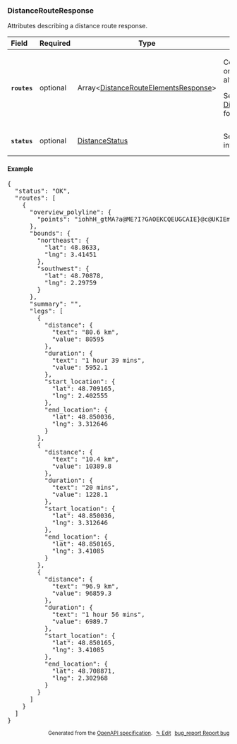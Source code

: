 <!--- This is a generated file, do not edit! -->
<!--- [START woosmap_http_schema_distancerouteresponse] -->
<h3 class="schema-object" id="DistanceRouteResponse">DistanceRouteResponse</h3>

Attributes describing a distance route response.

| Field                                                                                                      | Required | Type                                                                                                         | Description                                                                                                                                                                                                                                                  |
| :--------------------------------------------------------------------------------------------------------- | -------- | ------------------------------------------------------------------------------------------------------------ | ------------------------------------------------------------------------------------------------------------------------------------------------------------------------------------------------------------------------------------------------------------ |
| <h4 id="DistanceRouteResponse-routes" class="add-link schema-object-property-key"><code>routes</code></h4> | optional | Array&lt;[DistanceRouteElementsResponse](#DistanceRouteElementsResponse "DistanceRouteElementsResponse")&gt; | <div class="ref-property-description"><p>Contains an array of routes from origin to destination (only one if alternatives is not specified)</p><p>See <a href="#DistanceRouteElementsResponse">DistanceRouteElementsResponse</a> for more information.</div> |
| <h4 id="DistanceRouteResponse-status" class="add-link schema-object-property-key"><code>status</code></h4> | optional | [DistanceStatus](#DistanceStatus "DistanceStatus")                                                           | See [DistanceStatus](#DistanceStatus "DistanceStatus") for more information.                                                                                                                                                                                 |

<h4 class="schema-object-example" id="DistanceRouteResponse-example">Example</h4>

<pre class="notranslate lang-json prettyprint">{
  "status": "OK",
  "routes": [
    {
      "overview_polyline": {
        "points": "iohhH_gtMA?a@ME?I?GAOEKCQEUGCAIE}@c@UKIEmAm@UOs@]e@U[O[OA?OKiAk@WIAGAECCCAE@C@CIGIaAm@YIQKe@_@m@i@UWq@s@{@kAe@m@_@o@u@oAo@iA_@u@[w@Yw@So@Y}@[y@MYO[Ua@{AmC]k@UYMQ]e@Wa@m@cAU_@S]Oa@Wm@Wo@Wo@]o@_AaBm@eAKSCCQ]EEYi@IKeAoBiCgF[s@Og@_@sA@CBC?E?EAEAECACAC?CW]_BK_@Sk@M[cAuB[o@IOQa@Ma@YcAOk@gAuEg@uBWaAEOI]WaA[_Bi@kDa@uB_@wBCQEUg@sCk@eDo@uDEOJO?QAEGk@m@yHOeDEe@CW?U?e@MyDGo@AQAOEmAWuB_AkIUyAGSGQCIAM?KCSI_@EOO}@S}AGUGMIIi@SoA[YIuCu@]OOI@a@?]E}@GaAKwASwCIm@IUIM@E?GAICEEEEAC?Ua@MSSa@Wc@IOQ_@QQIUKe@C]C]@c@Da@ZkBzAqJHg@NcA@IJq@DUc@[y@i@u@g@aAq@a@YQKMGa@MMECACACCKI?IAGPUf@Eb@IAS@I?C?C@EBIFQ^aAFSBEBGBIBO@KAKCKUq@Ya@e@m@IQEKGWOw@Q}@?Q@UHSLSHEH@t@NzBf@VDP?PE|Ae@VGRIB@B?DABCBE@E?G?GCGCEE]?GE[[oAAGmAoFqAoFAEScAYgASk@GKIUM[CE_@i@k@_AAAU]q@_Ag@w@qBwCi@w@c@s@g@aA[y@e@mAOe@[c@eEiH_AcB[i@cB_DOWUc@aB_DWe@[k@MU{EyJO[Sc@KS}BeFi@aB[qAw@aEG][oAg@yAmAwCQ_@BI@M?KCIEIGEGAG@GFWYm@mAc@_AQ_@q@iAg@i@g@e@eBgBaCqBKI_BqAsAgAECO_@G]?yA@g@Z}FHgBDs@B[HeB?GD{@XqFEi@AUDCBG@I?IAGCGEEECE?E@EDCOKg@YqCYcCIu@k@aGIiAEiB?oBC{DQwGGmBMcEMkEGaBO_BC[DEBKAQEIICGBGc@E]WiBS_BGaA@mAJ{Ar@sJHuBC_AM_Bi@qGc@mFCQFEDKBMAMEIEGGAGc@ImAOuAEk@McBYuCC[Im@Ow@I_@I_@]qAKa@o@wBIYOa@GOSk@KY]eAgBuFe@sAqA_Dg@_Am@y@CES[OSEG{@oAWa@Y_@U]GKU[_AuAcAaBaA}A}BuDKMO]K[KUa@{@KSeBsBGOYm@Sq@GU?GKyBEy@AUE]AEMa@[u@g@eAo@}@y@kAQWIWOYOWMQOSi@cASi@Y{@cAyCK[mC{HSu@Ik@CWEc@AKO}AIk@AE@G?UDG@I@I?ICICGEEGAG@EDEFAHKEIEGCcK{Ok@{@a@o@SWsAmBe@i@cF{FgAmAkAuAu@}@GIKMQYCCs@cAoAgBgCmDiDyES]MUDABC@CBG?E?GAGCECCCCE?E@CBCFMMWSSU[g@oCgEIMYc@OUe@y@o@eAKQBC@E@GAI?ECECECAGAEBCBQ[cCyEcH{M[c@EGe@o@[[mLiISOUQ]UqCoBw@k@_@W}BaBUO_@YiBqAKIwB{AaBmAm@a@IGsCqBUQgBoAaBmAKKIKGGIMCGQW]i@GMUi@IMWw@O_@IWGSaAkCSg@a@cAGMISi@uAk@gBGSiA_DoCmIQi@Sw@y@wCiCoJwGoVEOESK_@QaAc@oCG]M{@U{Ag@cEOwAGi@Eu@i@uM?a@Au@CaAC{ACs@ASC_AQaEAWAOAMFUDUD[Dg@Fc@?ELo@ViAn@qCrAqFPy@j@qCF]F_@BUD]Hu@F{@Dw@LmB@YDm@NiC?AJ_B?I@QBc@F{@FoAJ}ABe@HgADYDe@BYBSD_@^qDHu@Js@BSL{@BUHu@Fk@LmANkBD_@B]Hm@JeATgAL]JMJIHMFQDU?WCUIQKOOIOAOFMJQDMBIAUEc@GEEGICGCIAKAO?I@K@KLwALiAFc@D]VuA@KYGkB_@IAgB_@MAq@?G?EACACEACCEAI?I?G@UDq@Be@H_B@ID_A?IAOGk@Go@?IAG@K?G@I?G?GRmDDy@FaA?KAKAIAEY}@GWCGMa@_A}CQe@AIAG@MLo@F]RmABKLw@Hg@BW@U?EJmCDq@?W?q@Ai@G{A?ECYAWLIJIl@]NIXMASAKEQOUEOEUCk@KoEC{@?EA]AE?E?KAg@A]?]?[@a@@e@BaB@{@ByBBw@?E?C?ODmE@g@?W@OJuABS@QBQRqANcAF[Hg@BWBW@Y?k@?IDCBC@G@G?GAGCECCEAC@AKKiC?A?]CcBEoBCeB?C?WAa@C_B?EAY?a@?ULy@Lg@FKHCFEFKDKBM@OAOLa@FSXy@D_@BY@Y@]A]Ae@E[CWEUIa@KWISa@u@mAqBSa@S]qAuBiBwCEIGIFMDQBQ?SAQCOGOEKIIIGKCKAI@KD[KOM_@k@Yk@Wq@Y}@M{@oAwJG_AIgAO{C]mIEw@CaAIwAIeAIu@Iq@[uBSy@Qu@Qo@_BsFYgAWgA_@sBeBwKIi@{@kFkCsPIe@Mw@YeBKa@K_@[}@O]KWMUQU_@g@wA_BeDsDQUY]_@_AEICIAG?EAE?I?M?G?GAGAGAGAECGCOEOE_@E[E[C[K}ACg@Ci@?k@Ak@@wB@q@@iE@}D?_AAq@?[Es@G}@KqAMeAIi@Cq@A_@DGBI@K?KAKBOBO?]?YCkAA]AYA]C_@?EQyACWGg@Cc@AS?U@Y@SJm@Ls@F_@@A?C?AAC?AAA?AAA?C?CAC?CEqA?QGeBAo@Cu@?GEaAAe@IsCAU?I?G?GAGAEAECMCEAE?A?A?AA??A?A?A?A@E@E?C@EAE?E?EAEACACCc@EmAC}@Em@E_AQ_DSsDAa@O}CG}@QsDGkAYqFC_@Eu@AOAOCe@Ce@AW?MAO@SBYDkABe@NkEBe@@Y@]HeC?EBi@@e@HgBH{BBs@BYDuABm@JeCDc@BW?_@?_@FoBD}@PgF@KFkAJ_DBq@Bq@ZkIFoBD}A@uA?uG?qH@iF?aA?o@FmJ@{A@oB?kAAk@Ak@?]@[H?DEBGBI?IAKCEEGCAG?C@EDABQe@I_@GWc@qBg@}BaCoK_@kBgBwIsCyM{Ge\\WmAGWCOS_A}@gEOs@Ki@Ia@o@{CI_@YsAQw@ISGKMKIEIAiA?CCCCCECEWuCGq@?g@?q@BsBHsODwJF_CDaABg@Bm@@e@@MBOBQDEDKDM@O?UAQGUQMMs@@eGZyl@CqAKkAwGwWm@{BsBqHgBkGkDgMqCiQk@sD{F{^yCsR}@{FUoAiBcKeBmIyBcLwHm`@SeBIgCIuHAy@EyC?IQcOSaRsBeSgF}d@?A}B{NsAsIg@}CkA{DYiAc@{BSoBK}AEyA@wA@mB?wAEuAIkAMgASgASq@Us@Ue@a@s@]a@c@]s@k@k@Uo@QcAKo@?qBRy@Bs@GMA_AUu@o@e@g@[i@EIqAqDg@aBI]Oq@E[GWaAmFm@_D[sBCu@HaBFo@ZeDN}A\\wDH}A@uA@cABsF?mDAgCM}Ck@wGEq@U_F[wEk@uEw@}Fc@wDQsAaAqI[yD_@wIGcAQeB]uC_@cCCa@BS@O?UCYK]QSMEMASMOKUi@kA_DAKSuAYiCSqB]yBw@{DmBsJGWwH}_@{AyHy@_EU_BKsAA_@?e@@_@JQDQD_@Ei@K[QS_@GUHIFILWR[Aa@Um@e@SW[q@eAaB{@}@sIeH{CyB}@m@wAo@aBo@o@WkEsAqOwEa@KeD{@sAe@w@Y}B}@gFyBke@_R}D}AwAg@i@MaCWcBDaJh@aEPuAJa@Cc@C_BQmAM}AQ{ASuAMiAGkBKiA[a@U_@W}@m@]K[AEGGCMOOYkBsKaAgFwE}WOcA[iBQ{@Ga@Ic@Q_AKm@[cBC[kAgGHMDQ?OCOEKGIKCK?CBUaAeAaDaAwCk@eAuA}AkBiB}BwAm@i@oBaDcCgDaAoAMKyBmBUY@k@v@mCHg@?a@Ke@qBuB_BgB]k@Uo@BuAPu@lBoHr@oDN}@t@{Ef@qDBU\\_Cv@aL^{@_CsDiAeBqAqBDKd@qAhAwC~@_CDKk@s@}A_ByB}Ba@a@OQKMo@k@QQOOGEKKHYTw@N_A^qCh@qFZoC\\kCtA{KvA{Kx@sGpCeTJ}@Bc@d@uNNcEB{@DeA@c@PgFBk@DwARwIVsEB{B@O@cA@W@i@Bu@BuA?iEAmAA{@HyKDcGHeB@yBFgC@YNuBJoBHcAp@oHLoALeCB[nAmMNmBBgA@]LaEAqAAUGeAUgCEoAJ}@Ro@\\gADMbB_Cd@k@rByCxCkE|@cAhA}@|BgBnDyBfGwDrEaDl@i@f@u@d@u@b@kAp@yBxBwHxBuHpEkO^oAzC{JnKs^FUfHeVvHwWrDgM|@kG|BoUtDi_@XkDfCuVx@aIrCmY`CiUbBeQXuCHwB@gAAmAG{A@cAFa@DO?QAQCMGKAY@i@LkA\\{Ad@qAn@iAd@oAXqAnMupA~Emf@pDc^~BoUvCkYFi@N_BBOb@sEHmAJeALq@RuBD_@T}BLgABa@Fe@LmAZ}CPcB^wDB[d@iEn@kB`ByEr@qBpBuFPg@X}@nC{HRi@N_@Rm@dByEx@}BDMBIjAgD`@mARo@dDeJPi@Z}@Xw@Tm@pAoDRo@n@kBPc@t@sB`H{RlBmFlDyJ`@kArAyDHWTeATsAd@oEHm@`BeNvCsVpBwPJaArDk[PsANgAj@_FR_BJw@NaA`AyCJ]v@aCJYx@iC`@wATw@M@IKCSi@sEM}@EYNy@l@aDr@mDDQ^iBv@{D?WAYEYGKIIs@g@OKa@QYEUQGEgAuBUQc@YkAc@CEGSESHyAFq@VqBBKFa@FQA_@?WC{@O]UUC]Ci@X_@V[RWLWDHHBF?FEDGBG?G?G?ICIEGEC?[MoCIkBImBI{Aq@{Pm@{Nk@iNASAGeA_WA_@KuBCeAGsAKcC}@eUAYHEFGFKBO@MAOAMEKIIKEK?KDCQGk@@sB?k@G}@qBwQEc@uAgMYeCQ_BE]Eg@SaBgFie@E_@K}@MkAy@uHSuASiAYmAcB{GU{@u@{Cc@gBmE}PI]kDcNk@{BgBaHU_ASw@m@_CKg@a@_ByA{Fq@uCMq@CQAU@E?G?GAGAECEEAEAGMGKCEGYOg@Y_A}AeG{Lof@{F_U{BaJyBuIEOiBmHs@qCw@}CkAuEKe@sBkIaGsUiCeKuBoIEMyFcU_GuUKa@yB{IuGoWkCmKwCkLwCiL}Ik^IYOm@k@wBI]aIk[uJ{_@UsAMaAi@uKqGiwA?G]cIa@wIGsA?w@Bm@No@Ti@p@w@DSA_@i@k@Su@So@Mi@a@uFSuDI_@Ok@b@MVKlAa@X_@Ro@LgADc@B[X}A]o@g@k@w@uAQ[eBqDg@wDy@yG]sCKu@YcCAa@?k@@[D]FKDO@QCQIQMIOMMQOe@O_@QgAK{AYuN_@mRSmHEaAKeAq@wE{G_f@q@_F}Fua@oSayAiF}^{DiYuAuJC_ANwAx@qEd@oBp@yAb@m@j@wAvDmLl@mAjAgD`AiDb@qCv@sHF_AEeDUaDe@mCkAkEgByFk@sBWcBKkB?aBNeCZcB|@qDhCeJh@eCVkCBmCBmH@aA?oHCgIn@HvCA`@Hx@j@N@RAt@Gn@Bf@L\\Pp@XZHZ@d@Mn@`@^x@\\~AVj@n@v@j@^|@ZrDzEdBdBx@b@l@DX?b@@dAXpD~@~DfAlAn@x@j@v@l@xB|@bBh@Ac@PoBb@oHRuETcEXwDXaDhAaJR}AFkABqCBcBDg@BUT{@`@o@t@i@fA{@fAmA`B{C`@eAr@uBfAaCz@sB`@eAHK|@GdAoABSC]qAsJE]gB\\]qDy@iFIi@Gk@@sAFsDJk@JGDAPITSHY^cCkAk@cBs@gBm@_@K]YW]Me@cAeFgBoIc@uBy@kCk@oB[_BSaBM}ACkAKsGGgJ?k@D{@Ry@~AsCVi@Pw@PmA\\mELaBPyAX{ATy@VkAFm@BaACgAW}CMgBEeBGs@Oy@w@{Cm@cDKe@Wo@oA{B]aAQe@[yAQeAIs@I_AMw@U{@_CuI}AsGi@iCS_B[gECi@AeBB_BFgAv@kHNaBBaA?aAMaECcCPgO@wCEaCUeMQwM@]NcAf@mBHi@Hm@@s@Au@OwEs@oUq@uTMeBSgAiA}EsDaOQu@Ce@~Dgs@vDmp@}Dy@aCy@aB}@iJiGk@Gq@Mm@W]]e@k@oAiBQsAMs@IUiGiCyEkAOKAJ]~Cs@zCr@{C\\_D@KNJxEjAhGhCHTLr@PrAnAhBd@j@\\\\l@Vp@Lj@FbDxBdEnC`B|@`Cx@|Dx@wDlp@_Efs@Bd@Pt@rD`OhA|ERfALdBp@tTr@nUNvE@t@Ar@Il@Ih@g@lBObAA\\PvMTdMD`CAvCQfOBbCL`E?`AC`AO`Bw@jHGfAC~A@dBBh@ZfER~Ah@hC|ArG~BtITz@Lv@H~@Hr@PdAZxAPd@\\`AnAzBVn@Jd@l@bDv@zCNx@Fr@DdBLfBV|CBfAC`AGl@WjAUx@YzAQxAM`B]lEQlAQv@Wh@_BrCSx@Ez@?j@FfJJrGBjAL|AR`BZ~Aj@nBx@jCb@tBfBnIbAdFLd@V\\\\X^JfBl@bBr@jAj@lAt@p@h@P\\j@z@^h@z@t@b@j@hBnCj@x@x@hAN`@d@hB`@rAFAb@vDNrAJb@lFhNRt@Lb@LlAFdBJfDfAb\\t@jUpDlg@p@hJJnHh@|e@|@r|@VrVBfCM|SC|AKhBa@|Gg@pHiBzVUfCMjASfAYbAoEnLa@pAUdAMbAE|@WzUc@~ZGlBMfA[|A_E|Oe@dB[bAy@hBeClFW~@sGtTaBbGa@hB[pBeAbJYpA]r@kA|B[fAEpA?nCKzA[jBWbAi@xAeChFeAxBu@jE_@hFG`FC|Ay@EqF]wCOM@KJWr@gAzFSfAQl@Y|ACZEb@MfASn@Y^mA`@WJc@LNj@H^RtD`@tFLh@Rn@Rt@J|@E`@Qv@Uh@On@Cl@?v@FrA`@vI\\bI?FpGhwAh@tKL`ATrAtJz_@`Ij[H\\j@vBNl@HX|Ij^vChLvCjLjClKtGnWxBzIJ`@~FtUxFbUDLtBnIhCdK`GrUrBjIJd@jAtEv@|Cr@pChBlHDNxBtIzB`JzF~TzLnf@|AdGRdATbABN@PBFAD?D?D?F@DBBBDB@D@L\\Vh@p@tCxAzF`@~AJf@l@~BRv@T~@fB`Hj@zBjDbNH\\lE|Pb@fBt@zCTz@bBzGXlARhARtAx@tHLjAJ|@D^fFhe@R`BDf@D\\P~AXdCtAfMDb@pBvQF|@?j@ArBFj@BPIJELCP@PBNDLHHHBJ@@X|@dUJbCFrABdAJtB@^dA~V@F@Rj@hNl@zNp@zPHzAHlBHjBLnC?ZGAG@EDEFAHAJ@JBFMVSVWZY^g@n@oA`BQJWDB`@@j@JCG`BI|BCv@???NKtCM|AMVPZ\\p@~@dBR`@^n@r@pAl@fALRLRHPFXDX@Pf@rDFd@^lCDXL|@h@rEBRBd@AZa@vAy@hCKXw@`CK\\aAxCO`AKv@S~Ak@~EOfAQrAsDj[K`AqBvPwCrVaBdNIl@e@nEUrAUdAIVsAxDa@jAmDxJmBlFaHzRu@rBQb@o@jBSn@qAnDUl@Yv@[|@Qh@eDdJSn@a@lAkAfDCHELy@|BeBxESl@O^Sh@oCzHY|@Qf@qBtFs@pBaBxEo@jBe@hECZ_@vDQbB[|CMlAGd@C`@MfAU|BE^StBMp@KdAIlAc@rECNO~AGh@wCjY_CnUqDb^_Flf@oMtpAYpAe@nAo@hAe@pA]zAc@lBKVIFGJENAP@PDNFJHFF@VnAFzA@lAAfAIvBYtCcBdQaChUsClYy@`IgCtVYjDuDh_@}BnU}@jGsDfMwHvWgHdVGToKr^{CzJ_@nAqEjOyBtHyBvHq@xBc@jAe@t@g@t@m@h@sE`DgGvDoDxB}BfBiA|@}@bAyCjEsBxCe@j@cB~BEL]fASn@K|@DnATfCFdA@T@pAM`EA\\CfAOlBoAlMCZY~BMlAWnCg@fFGv@KvAAjACd@CtAEpB@`DEbGIxKCz@A`AEdFA|@CtA?NAZC`AM|GA`ASvIEvACj@QfFAb@EdACz@ObEe@tNCb@K|@qCdTy@rGwAzKuAzK]jC[nC{@pFOrA?^E\\Ox@Sv@IXDDJJFDNNPPn@j@JLNP`@`@xB|B|A~Aj@r@LPpA~Al@t@LDLCJENQLIb@YPCN?NDh@f@NRDJ@J@PEVETIXCJCHIXs@~AOZc@~@{@|BYp@g@rA_@z@w@`L]~BCTg@pDu@zEO|@s@nDmBnHQt@CtATn@\\j@~AfBpBtBJd@?`@If@w@lCAj@TXxBlBLJ`AnAbCfDnB`Dl@h@|BvAjBhBtA|Aj@dA`AvCdA`DT`AEBGLCNAPDTFHFFH@HAFEjAfGBZZbBJl@P~@Hb@F`@Pz@ZhBNbAvE|W`AfFjBrK?`@A`@AJAJBLBHDHHDF?L\\Hd@f@fDJl@r@~DP~@ZzA^`BxAdIl@jDRdAJj@Pp@Pl@Tl@Pf@P`@Vh@Zl@l@dAn@|@h@`AV^NZRb@L\\L`@J^H\\H^F^D^D`@Bh@Dr@@h@?l@?hABvF?jAAj@Aj@Ch@Cn@Gx@MlAKr@wArHGXG\\CLCFSdA}@rFoA|Ge@`D[|CMlBGn@E~@Et@EnD?X?lCD|B?PBbAFbBHjB?\\?HCFAFAH@H@HDFDDB@Jb@Z|BNbATxATnA`@nBLh@Nr@vAvF\\rAjAhEPr@Ld@dD~LNl@h@nBbAxDv@vCLV\\nAd@jBT|@Pd@b@lA`@nA`@nA^tAdAzD@LBPX~ALp@Jb@Tp@`@|ATf@Hn@DTn@dCVv@j@|AVr@FJ|BpIB\\d@fCNl@HPf@jBLd@JPBd@BHv@vCb@jAj@bBFFjAtEhAfGjAzFlFdWP`ANx@BN@L@\\A`@ILELELCNANAN@N@NBNBNDJDHFHFHFDHBNDNAFHBFFF|@dD`@dCNrAHp@Dd@@NDn@Fp@RdGXxHHhB?DDfBF`CNdEd@dND~@JrDDhE?zRAxRA`L?~VExIG|SArBAf@AZCLCBG@C@AF@F@^@`@@z@BbC@tB?|@b@hOFdBH~BFnBZfJV`I\\bKNbEFtBBz@R~FLnDLtDHtBJtBLzBJnBLrBPxCd@pDXzBHhADbAL`CHxD?pCzA`Tb@nF?L?L?P?TAZEVENAN@PBLFJHFDLFP@HJn@@JNfBLdBBZThDNjB^fFB`APzBBb@Dh@Fp@LdAlAnP@h@HjADj@B`@TnCB\\JtAL`BB`@B`@XzDDl@B^f@hHHxADjA@\\AXIPEP?R@RDNDHFHFDL@LAJIJOHQNOHAH?p@ApBLd@HVPZTz@l@Xd@Xp@XbBXxBFjAJrBBnA?xAClAJ`@QxHElAQnIsBf{@UnJyCboAI`D]tOc@lRMpFIzFG`HMtJBfK?~@@tB@bAB~CDjCBjCDjBBhBFjCJnDV~IJlCPlFj@zOPvEH|B|@jVr@fSbBdd@Bt@PdFH`CPxFJ~AP`GHfCHzDFxCD|BBjBB~BBrE@bB?pE?`DAfD?b@CrCEnEIvEOjGI`CIlCSrFq@bMi@dI_@tE_@zEO`BIp@O~Ao@lGy@nHeHhn@g@tE[vCe@~E_@lE]fEg@lHGdAa@vHYtHMlE_@jQO`GIpEMjFYvMc@xVO`H[jPGhCATYlOkAvl@a@lRAz@IlDKVGrBKdCQxAYxAYpAa@|AGTEDO@SPIRAX?JFZFLPHVALKHQRC\\AnBEH?FFFFBJBHFFFDF@HAFCFI@ABGBMJEFERCL@lAPTB@p@AlACz@Cp@Kt@UjAUhAIf@C`@Cv@@pDCVIZKLGPCV@TFTHLJXDpFD~AJxARrAVnAbAzClAlDFRfClHzAvDpAnC`CtEPXCL?P@PKj@[zAOx@Y`BCDG^Id@JXN\\rAxBrBzDVd@`CrEjBbD~AjCnCfE~BrDr@vAf@tAVz@P|@L`AFp@@LDh@Dn@Bn@@NVlERtEPbF?~A?FCl@Ez@?FC\\MlBAt@Ax@?`@?D@dA@|@BfA@xAExA?VIrEAx@AXCj@AvBAZAJEz@AHIf@StAC^Ad@Bz@B\\?HBVTrBRvANt@Hd@Pv@Jf@P`AV|ATnAxBxKpAnGbAbFR~@v@xDh@nBFVJh@BLh@nCx@jEb@zBj@pCJd@H`@h@tCF\\p@`DTjADRh@jC@FLn@^hBDXH\\DR@HJ`@H^Hd@BNb@xBf@fCJf@P|@DTDTBJb@tBz@fELp@H\\^pBDTz@hEBPBh@DVFX\\pBN|ABL@HH~@@TFn@@x@?lBDHH?N?F@~@FPBL@r@DL@J@fBLz@Fn@Dl@DL@\\DZ@tCRd@Bf@FXDJBTFd@VpBvAZTPLNJ`D~BJFtDdCJHLHjAx@RNDBtBvAlA|@^VTNLHEV}@dFCNFDh@^PLbBjAHFJFdAt@xAdAHFJHTNjCjBHFFB~DpCZVGTKRF`@jApGHd@@z@@bA@P?b@P?t@EXATAp@CFAZA\\E`BKr@GvDWXAPATA~@E^A^?fAQxAYrAWdASb@KB?JCN?PBJDNDVH^PnCtAXVN\\HZFl@^rHL`CLdBJxAF~@FnAFpAB\\Lv@Nd@BL^n@JPh@h@`BrAdB`BdA~@PFPFf@LrAf@zAn@ZTZT`@^|@v@zEbENL`AlA@@Vd@\\l@Rb@RZTr@b@tAFV\\nANf@Nf@vAvEHVpBfHJ`@V`AvA|Eb@|A^`BRv@Pf@JVf@t@X\\bAz@vAbAxD`DhA|@d@`@RPFDFFXTxE`EbAt@xC`CtFtEzAlA@@NLd@d@@?dAx@tAdAlGhFhDrCxAnAd@`@VTNLDDhCpBlB~AtExDpC~BxHjGXVVPFBAF?^F\\FPPRPHT?HVNb@v@xDrAlGj@nCHj@Jt@Hn@Jb@Lb@BHjCtLjGf[nAlGJl@rCtN~@tEBJDXH`@h@rC`@nBF^H^j@hCH\\ZtAf@jCH^d@~BN~@FV^jBLr@Px@l@|CJb@Hd@@BHd@F\\Jt@Jl@BLRrALx@BHBJVv@h@zCn@zDf@pCHf@RhAHj@BXD^@JNv@DRv@zDJd@Jb@Tp@DJRj@Ld@Ld@^~ALt@J^BJLh@FRBHFTH\\lAbGz@~DBP`A|EBJBHBFBJFNNTb@h@d@\\ZVxC|BlBxArAbAl@b@l@f@DDHJTf@Nf@Jj@Jb@xA`IJl@xAlHbBfJ@BHb@Jh@tBvKj@rCn@vDX|ABNBFNl@?B?H?F@HDJDHFDHBVNB@l@`@XRl@n@h@t@PZLZPh@Rp@Pt@ZpAv@bEb@vCD|@PdDLhBJfAXlB`@bB\\fAdAtDDXVx@Px@Hh@H|@D~@DnBC|CGvCGlCw@xQInCG`BAxA?zCFnE?v@B`AFpJ@xBB~BHrI@fBDzG?|@GjQAjC@pADhBBfBErCMzC?HSxEWrEo@~ImAlO[|DcAvMa@zCi@bCQZm@jBg@`Ai@|@u@`AsAdB_@f@oBfCuBlC_@j@Yd@Sh@Qp@Mr@Gv@Ev@Al@?l@Fp@Fl@Jj@Nj@^dA\\j@`@f@d@\\b@Tf@Tn@T^T\\VhAbAJ?vHvGvBnB`BzAd@\\d@l@`JxHhHpGzCrCdCbCxGpG~A|ArCpCdHdH~ChDzEdF`AdAHRz@~@d@h@fDzDdDpD`CxBdChBtBjAvAp@dBn@vC~@p@Jh@XdAj@lBpAbB`B`DxE\\j@pTt_@bBtCvBvDdGpKF`@DJBDr@vA`CpGLRpAvD^~@Tj@Zn@Xb@X`@PPt@h@hA^NDD@LFlNhALArDXbCRpGh@N@r@FL@V@F?Z@lBLpFd@dALlBPrBRj@DF@PDb@NvA^D?F?JERORIRCh@@`@DH?RBH@ZBb@DJ@F@F?vAJr@DPB\\B|CVb@BnCRVBXB@U?G?C?[C[K[CW?Wz@cOFaADu@RqDP_BP}@Ja@N]R[XWVQXMXCV?J?ARB\\QbD"
      },
      "bounds": {
        "northeast": {
          "lat": 48.8633,
          "lng": 3.41451
        },
        "southwest": {
          "lat": 48.70878,
          "lng": 2.29759
        }
      },
      "summary": "",
      "legs": [
        {
          "distance": {
            "text": "80.6 km",
            "value": 80595
          },
          "duration": {
            "text": "1 hour 39 mins",
            "value": 5952.1
          },
          "start_location": {
            "lat": 48.709165,
            "lng": 2.402555
          },
          "end_location": {
            "lat": 48.850036,
            "lng": 3.312646
          }
        },
        {
          "distance": {
            "text": "10.4 km",
            "value": 10389.8
          },
          "duration": {
            "text": "20 mins",
            "value": 1228.1
          },
          "start_location": {
            "lat": 48.850036,
            "lng": 3.312646
          },
          "end_location": {
            "lat": 48.850165,
            "lng": 3.41085
          }
        },
        {
          "distance": {
            "text": "96.9 km",
            "value": 96859.3
          },
          "duration": {
            "text": "1 hour 56 mins",
            "value": 6989.7
          },
          "start_location": {
            "lat": 48.850165,
            "lng": 3.41085
          },
          "end_location": {
            "lat": 48.708871,
            "lng": 2.302968
          }
        }
      ]
    }
  ]
}</pre>

<p style="text-align: right; font-size: smaller;">Generated from the <a data-label="openapi-github" href="https://github.com/woosmap/openapi-specification" title="Woosmap OpenAPI Specification" class="external">OpenAPI specification</a>.
<a data-label="openapi-github-woosmap-http-schema-distancerouteresponse" data-action="edit" style="margin-left: 5px;" href="https://github.com/woosmap/openapi-specification/blob/main/specification/schemas/DistanceRouteResponse.yml" title="Edit on GitHub">✎ Edit</a>
<a data-label="openapi-github-woosmap-http-schema-distancerouteresponse" data-action="bug" style="margin-left: 5px;" href="https://github.com/woosmap/openapi-specification/issues/new?assignees=&labels=type%3A+bug%2C+triage+me&template=bug_report.md&title=[schemas] Bug - DistanceRouteResponse" title="File bug for schemas on GitHub"><span class="material-icons">bug_report</span> Report bug</a>
</p>

<!--- [END woosmap_http_schema_distancerouteresponse] -->
